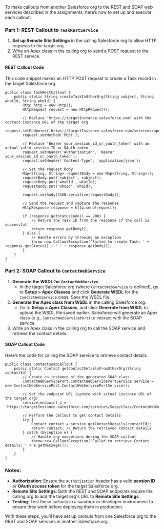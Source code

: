 To make callouts from another Salesforce org to the REST and SOAP web services described in the assignments, here’s how to set up and execute each callout:

### Part 1: REST Callout to `TaskRestService`

1. **Set up Remote Site Settings** in the calling Salesforce org to allow HTTP requests to the target org.
2. Write an Apex class in the calling org to send a POST request to the REST service.

#### REST Callout Code
This code snippet makes an HTTP POST request to create a Task record in the target Salesforce org.

```apex
public class TaskRestCallout {
    public static String createTaskInOtherOrg(String subject, String whatId, String whoId) {
        Http http = new Http();
        HttpRequest request = new HttpRequest();
        
        // Replace 'https://targetInstance.salesforce.com' with the correct instance URL of the target org
        request.setEndpoint('https://targetInstance.salesforce.com/services/apexrest/task');
        request.setMethod('POST');
        
        // Replace 'Bearer your_session_id_or_oauth_token' with an actual valid session ID or OAuth token
        request.setHeader('Authorization', 'Bearer your_session_id_or_oauth_token');
        request.setHeader('Content-Type', 'application/json');
        
        // Set the request body
        Map<String, String> requestBody = new Map<String, String>();
        requestBody.put('subject', subject);
        requestBody.put('whatId', whatId);
        requestBody.put('whoId', whoId);
        
        request.setBody(JSON.serialize(requestBody));
        
        // Send the request and capture the response
        HttpResponse response = http.send(request);
        
        if (response.getStatusCode() == 200) {
            // Return the Task ID from the response if the call is successful
            return response.getBody();
        } else {
            // Handle errors by throwing an exception
            throw new CalloutException('Failed to create Task: ' + response.getStatus() + ' ' + response.getBody());
        }
    }
}
```

### Part 2: SOAP Callout to `ContactWebService`

1. **Generate the WSDL for `ContactWebService`**:
   - In the target Salesforce org (where `ContactWebService` is defined), go to **Setup > Apex Classes** and click **Generate WSDL** for the `ContactWebService` class. Save the WSDL file.
2. **Generate the Apex class from WSDL** in the calling Salesforce org:
   - Go to **Setup > Apex Classes**, and click **Generate from WSDL** to upload the WSDL file saved earlier. Salesforce will generate an Apex class (e.g., `ContactWebServicePort`) to interact with the SOAP service.
3. Write an Apex class in the calling org to call the SOAP service and retrieve the contact details.

#### SOAP Callout Code
Here’s the code for calling the SOAP service to retrieve contact details.

```apex
public class ContactSoapCallout {
    public static Contact getContactDetailsFromOtherOrg(String contactId) {
        // Create an instance of the generated SOAP class
        ContactWebServicePort.ContactWebServicePortService service = new ContactWebServicePort.ContactWebServicePortService();
        
        // Set the endpoint URL (update with actual instance URL of the target org)
        service.endpoint_x = 'https://targetInstance.salesforce.com/services/Soap/class/ContactWebService';
        
        // Perform the callout to get contact details
        try {
            Contact contact = service.getContactDetails(contactId);
            return contact; // Return the retrieved contact details
        } catch (Exception e) {
            // Handle any exceptions during the SOAP callout
            throw new CalloutException('Failed to retrieve Contact details: ' + e.getMessage());
        }
    }
}
```

### Notes:
- **Authorization**: Ensure the `Authorization` header has a valid **session ID** or **OAuth access token** for the target Salesforce org.
- **Remote Site Settings**: Both the REST and SOAP endpoints require the calling org to add the target org's URL to **Remote Site Settings**.
- **Testing**: Test these callouts in a sandbox or developer environment to ensure they work before deploying them in production.

With these steps, you’ll have set up callouts from one Salesforce org to the REST and SOAP services in another Salesforce org.
